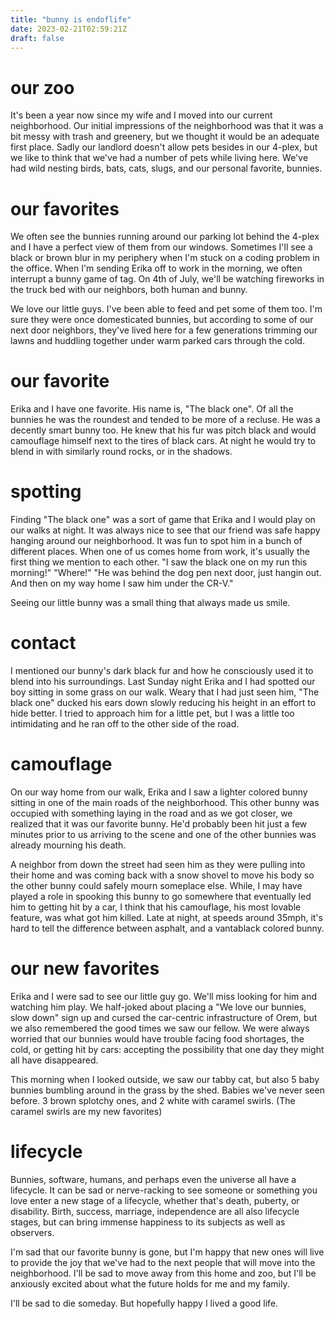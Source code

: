 ```yaml
---
title: "bunny is endoflife"
date: 2023-02-21T02:59:21Z
draft: false
---
```


# our zoo

It's been a year now since my wife and I moved into our current neighborhood. 
Our initial impressions of the neighborhood was that it was a bit messy with trash and greenery, but we thought it would be an adequate first place. 
Sadly our landlord doesn't allow pets besides in our 4-plex, but we like to think that we've had a number of pets while living here.
We've had wild nesting birds, bats, cats, slugs, and our personal favorite, bunnies. 

# our favorites

We often see the bunnies running around our parking lot behind the 4-plex and I have a perfect view of them from our windows.
Sometimes I'll see a black or brown blur in my periphery when I'm stuck on a coding problem in the office. 
When I'm sending Erika off to work in the morning, we often interrupt a bunny game of tag.
On 4th of July, we'll be watching fireworks in the truck bed with our neighbors, both human and bunny. 

We love our little guys. I've been able to feed and pet some of them too. 
I'm sure they were once domesticated bunnies, but according to some of our next door neighbors, they've lived here for a few generations trimming our lawns and huddling together under warm parked cars through the cold. 

# our favorite

Erika and I have one favorite. His name is, "The black one". 
Of all the bunnies he was the roundest and tended to be more of a recluse. He was a decently smart bunny too. He knew that his fur was pitch black and would camouflage himself next to the tires of black cars. At night he would try to blend in with similarly round rocks, or in the shadows. 

# spotting

Finding "The black one" was a sort of game that Erika and I would play on our walks at night. It was always nice to see that our friend was safe happy hanging around our neighborhood. It was fun to spot him in a bunch of different places. When one of us comes home from work, it's usually the first thing we mention to each other. 
"I saw the black one on my run this morning!"
"Where!"
"He was behind the dog pen next door, just hangin out. And then on my way home I saw him under the CR-V."

Seeing our little bunny was a small thing that always made us smile. 

# contact

I mentioned our bunny's dark black fur and how he consciously used it to blend into his surroundings. 
Last Sunday night Erika and I had spotted our boy sitting in some grass on our walk. 
Weary that I had just seen him, "The black one" ducked his ears down slowly reducing his height in an effort to hide better. 
I tried to approach him for a little pet, but I was a little too intimidating and he ran off to the other side of the road. 

# camouflage

On our way home from our walk, Erika and I saw a lighter colored bunny sitting in one of the main roads of the neighborhood. 
This other bunny was occupied with something laying in the road and as we got closer, we realized that it was our favorite bunny. 
He'd probably been hit just a few minutes prior to us arriving to the scene and one of the other bunnies was already mourning his death. 

A neighbor from down the street had seen him as they were pulling into their home and was coming back with a snow shovel to move his body so the other bunny could safely mourn someplace else. 
While, I may have played a role in spooking this bunny to go somewhere that eventually led him to getting hit by a car, I think that his camouflage, his most lovable feature, was what got him killed. 
Late at night, at speeds around 35mph, it's hard to tell the difference between asphalt, and a vantablack colored bunny. 

# our new favorites

Erika and I were sad to see our little guy go. We'll miss looking for him and watching him play.
We half-joked about placing a "We love our bunnies, slow down" sign up and cursed the car-centric infrastructure of Orem, but we also remembered the good times we saw our fellow. 
We were always worried that our bunnies would have trouble facing food shortages, the cold, or getting hit by cars: accepting the possibility that one day they might all have disappeared. 

This morning when I looked outside, we saw our tabby cat, but also 5 baby bunnies bumbling around in the grass by the shed. Babies we've never seen before. 3 brown splotchy ones, and 2 white with caramel swirls. (The caramel swirls are my new favorites)

# lifecycle

Bunnies, software, humans, and perhaps even the universe all have a lifecycle. It can be sad or nerve-racking to see someone or something you love enter a new stage of a lifecycle, whether that's death, puberty, or disability. 
Birth, success, marriage, independence are all also lifecycle stages, but can bring immense happiness to its subjects as well as observers. 

I'm sad that our favorite bunny is gone, but I'm happy that new ones will live to provide the joy that we've had to the next people that will move into the neighborhood. 
I'll be sad to move away from this home and zoo, but I'll be anxiously excited about what the future holds for me and my family. 

I'll be sad to die someday. But hopefully happy I lived a good life.